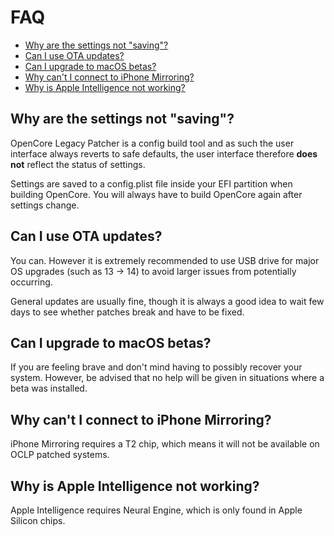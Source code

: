 # FAQ

* [Why are the settings not "saving"?](#why-are-the-settings-not-saving)
* [Can I use OTA updates?](#can-i-use-ota-updates)
* [Can I upgrade to macOS betas?](#can-i-update-to-macos-betas)
* [Why can't I connect to iPhone Mirroring?](#why-cant-i-connect-to-iphone-mirroring)
* [Why is Apple Intelligence not working?](#why-is-apple-intelligence-not-working)


## Why are the settings not "saving"?

OpenCore Legacy Patcher is a config build tool and as such the user interface always reverts to safe defaults, the user interface therefore **does not** reflect the status of settings. 

Settings are saved to a config.plist file inside your EFI partition when building OpenCore. You will always have to build OpenCore again after settings change.

## Can I use OTA updates?

You can. However it is extremely recommended to use USB drive for major OS upgrades (such as 13 -> 14) to avoid larger issues from potentially occurring.

General updates are usually fine, though it is always a good idea to wait few days to see whether patches break and have to be fixed.

## Can I upgrade to macOS betas?

If you are feeling brave and don't mind having to possibly recover your system. However, be advised that no help will be given in situations where a beta was installed.

## Why can't I connect to iPhone Mirroring?

iPhone Mirroring requires a T2 chip, which means it will not be available on OCLP patched systems.

## Why is Apple Intelligence not working?

Apple Intelligence requires Neural Engine, which is only found in Apple Silicon chips.
